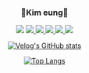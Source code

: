 <div align=center> 

<!-- ![header](https://capsule-render.vercel.app/api?type=rect&color=auto&height=100&section=header&text=Eung7&fontSize=50)
   -->





### 👋Kim eung👋
<img src="https://img.shields.io/badge/Swift-F05138?style=flat-square&logo=Swift&logoColor=white"/>  <a href="https://velog.io/@wannabe_eung"><img src="https://img.shields.io/badge/Velog-20C997?style=flat-square&logo=Velog&logoColor=white"/> <a href="https://github.com/eung7"><img src="https://img.shields.io/badge/GitHub-181717?style=flat-square&logo=GitHub&logoColor=white"/> <img src="https://img.shields.io/badge/Xcode-147EFB?style=flat-square&logo=Xcode&logoColor=white"/> <img src="https://img.shields.io/badge/CocoaPods-EE3322?style=flat-square&logo=CocoaPods&logoColor=white"/> <img src="https://img.shields.io/badge/ReactiveX-B7178C?style=flat-square&logo=ReactiveX&logoColor=white"/>  
  


  [![Velog's GitHub stats](https://velog-readme-stats.vercel.app/api?name=wannabe_eung)](https://velog.io/@wannabe_eung)
  
[![Top Langs](https://github-readme-stats.vercel.app/api/top-langs/?username=eung7&layout=compact)](https://github.com/eung7)  

</div>
  
